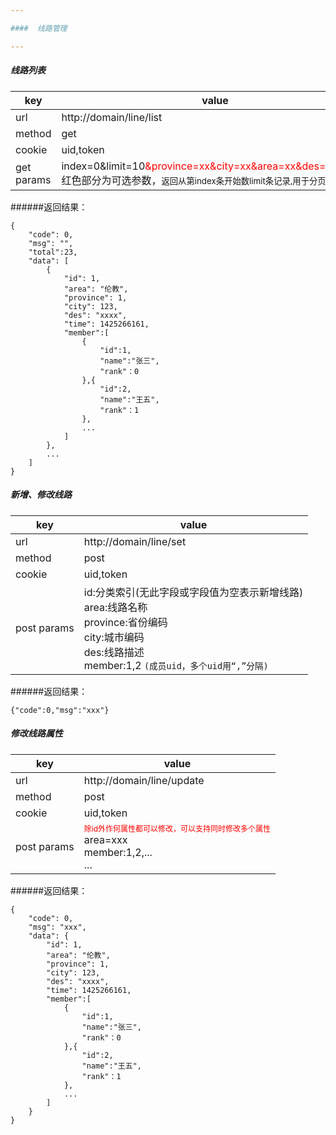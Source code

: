 ```yaml
---

####  线路管理

---
```

##### 线路列表

| key | value |
| --- | ----- |
| url | http://domain/line/list |
| method | get |
| cookie | uid,token |
| get params | index=0&limit=10<span style="color:red">&province=xx&city=xx&area=xx&des=xx&id=xx</span><br/>红色部分为可选参数，<small>返回从第index条开始数limit条记录,用于分页</small>|

######返回结果：
```
{
    "code": 0,
    "msg": "",
    "total":23,
    "data": [
        {
            "id": 1,
            "area": "伦教",
            "province": 1,
            "city": 123,
            "des": "xxxx",
            "time": 1425266161,
            "member":[
                {
                    "id":1,
                    "name":"张三",
                    "rank"：0
                },{
                    "id":2,
                    "name":"王五",
                    "rank"：1
                },
                ...
            ]
        },
        ...
    ]
}
```

##### 新增、修改线路
| key | value |
| --- | ----- |
| url | http://domain/line/set |
| method | post |
| cookie | uid,token |
| post params | id:分类索引(无此字段或字段值为空表示新增线路)<br/>area:线路名称<br/>province:省份编码<br/>city:城市编码<br/>des:线路描述<br/>member:1,2 `(成员uid，多个uid用“,”分隔)`|

######返回结果：
```
{"code":0,"msg":"xxx"}
```

##### 修改线路属性
| key | value |
| --- | ----- |
| url | http://domain/line/update |
| method | post |
| cookie | uid,token |
| post params | <div style="color:red;font-size:12px;">除id外作何属性都可以修改，可以支持同时修改多个属性</div>area=xxx<br/>member:1,2,...<br/>...|

######返回结果：
```
{
    "code": 0,
    "msg": "xxx",
    "data": {
        "id": 1,
        "area": "伦教",
        "province": 1,
        "city": 123,
        "des": "xxxx",
        "time": 1425266161,
        "member":[
            {
                "id":1,
                "name":"张三",
                "rank"：0
            },{
                "id":2,
                "name":"王五",
                "rank"：1
            },
            ...
        ]
    }
}
```
